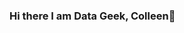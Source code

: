 ### Hi there I am Data Geek, Colleen👋

<!--
**ColleenJung/ColleenJung** is a ✨ _special_ ✨ repository because its `README.md` (this file) appears on your GitHub profile.


Now I am studying Applied Data Science at University of Chicago.

**I love Data Science, Machine Learning and how it can reveal hidden insights behind numbers**

I love sharing my knowledge and experience, contribute to open source projects related to Data Science, and sharing statistical problems as code on this repository.

My usual work duties are data analysis, data cleaning, building ML models to make the computers understand, predict, judge and make them smart.

I am looking forward to applying my knowledge and experience in building intelligent solutions to impact people’s lives and industries.



## About me:

- 😄 I’m A Data Science Graduate student at University of Chicago
- 🌱 I’m currently learning Data Mining which is investigating large sets of data for patterns and trends and turning those findings into business insights and predictions.
- 👯 I’m looking for help with people who think ML is difficult, which is not!
- 💼 I have a Bachelor's degree in Statistics
- 💬 Ask me about anything, I am happy to help
- 📫 How to reach me: jshn2121@gmail.com
- ⚡ Fun fact: I am a foodie. My google map is pinned with verified restaurants
- 😄 Pronouns: She/her/hers
